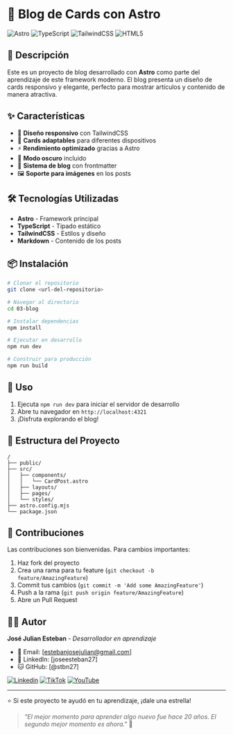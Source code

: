 # 📝 Blog de Cards con Astro

![Astro](https://img.shields.io/badge/astro-%232C2052.svg?style=for-the-badge&logo=astro&logoColor=white)
![TypeScript](https://img.shields.io/badge/typescript-%23007ACC.svg?style=for-the-badge&logo=typescript&logoColor=white)
![TailwindCSS](https://img.shields.io/badge/tailwindcss-%2338B2AC.svg?style=for-the-badge&logo=tailwind-css&logoColor=white)
![HTML5](https://img.shields.io/badge/html5-%23E34F26.svg?style=for-the-badge&logo=html5&logoColor=white)

## 🚀 Descripción

Este es un proyecto de blog desarrollado con **Astro** como parte del aprendizaje de este framework moderno. El blog presenta un diseño de cards responsivo y elegante, perfecto para mostrar artículos y contenido de manera atractiva.

## ✨ Características

- 🎨 **Diseño responsivo** con TailwindCSS
- 📱 **Cards adaptables** para diferentes dispositivos
- ⚡ **Rendimiento optimizado** gracias a Astro
- 🌙 **Modo oscuro** incluido
- 📝 **Sistema de blog** con frontmatter
- 🖼️ **Soporte para imágenes** en los posts

## 🛠️ Tecnologías Utilizadas

- **Astro** - Framework principal
- **TypeScript** - Tipado estático
- **TailwindCSS** - Estilos y diseño
- **Markdown** - Contenido de los posts

## 📦 Instalación

```bash
# Clonar el repositorio
git clone <url-del-repositorio>

# Navegar al directorio
cd 03-blog

# Instalar dependencias
npm install

# Ejecutar en desarrollo
npm run dev

# Construir para producción
npm run build
```

## 🎯 Uso

1. Ejecuta `npm run dev` para iniciar el servidor de desarrollo
2. Abre tu navegador en `http://localhost:4321`
3. ¡Disfruta explorando el blog!

## 📁 Estructura del Proyecto

```
/
├── public/
├── src/
│   ├── components/
│   │   └── CardPost.astro
│   ├── layouts/
│   ├── pages/
│   └── styles/
├── astro.config.mjs
└── package.json
```

## 🤝 Contribuciones

Las contribuciones son bienvenidas. Para cambios importantes:

1. Haz fork del proyecto
2. Crea una rama para tu feature (`git checkout -b feature/AmazingFeature`)
3. Commit tus cambios (`git commit -m 'Add some AmazingFeature'`)
4. Push a la rama (`git push origin feature/AmazingFeature`)
5. Abre un Pull Request

## 👨‍💻 Autor

**José Julian Esteban** - *Desarrollador en aprendizaje*

- 📧 Email: [estebanjosejulian@gmail.com]
- 💼 LinkedIn: [joseesteban27]
- 🐱 GitHub: [@stbn27]

[![Linkedin](https://img.shields.io/badge/LinkedIn-0077B5?style=for-the-badge&logo=linkedin&logoColor=white)](www.linkedin.com/in/estebanjose27) [![TikTok](https://img.shields.io/badge/TikTok-000000?style=for-the-badge&logo=tiktok&logoColor=white)](http://tiktok.com/@stbn27) [![YouTube](https://img.shields.io/badge/YouTube-FF0000?style=for-the-badge&logo=youtube&logoColor=white)](https://www.youtube.com/@stbn27)

---

⭐ Si este proyecto te ayudó en tu aprendizaje, ¡dale una estrella!

> *"El mejor momento para aprender algo nuevo fue hace 20 años. El segundo mejor momento es ahora."* 🌱 


